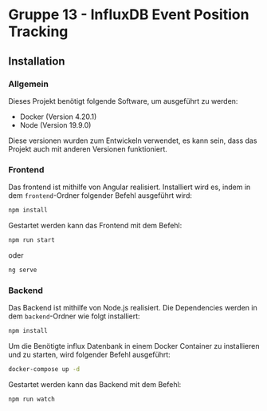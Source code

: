 # Gruppe 13 - InfluxDB Event Position Tracking

## Installation
### Allgemein
Dieses Projekt benötigt folgende Software, um ausgeführt zu werden:
- Docker (Version 4.20.1)
- Node (Version 19.9.0)

Diese versionen wurden zum Entwickeln verwendet, es kann sein, dass das Projekt auch mit anderen Versionen funktioniert.
### Frontend
Das frontend ist mithilfe von Angular realisiert. Installiert wird es, indem in dem `frontend`-Ordner folgender Befehl ausgeführt wird:
```bash
npm install
```
Gestartet werden kann das Frontend mit dem Befehl:
```bash
npm run start
```
oder
```bash
ng serve
```

### Backend
Das Backend ist mithilfe von Node.js realisiert. Die Dependencies werden in dem `backend`-Ordner wie folgt installiert:
```bash
npm install
```
Um die Benötigte influx Datenbank in einem Docker Container zu installieren und zu starten, wird folgender Befehl ausgeführt:
```bash
docker-compose up -d
```
Gestartet werden kann das Backend mit dem Befehl:
```bash
npm run watch
```
